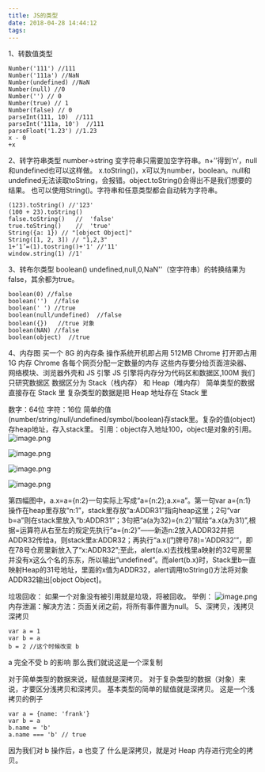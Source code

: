 ```yaml
---
title: JS的类型
date: 2018-04-28 14:44:12
tags:
---
```


1、转数值类型

```
Number('111') //111
Number('111a') //NaN
Number(undefined) //NaN
Number(null) //0
Number('') // 0
Number(true) // 1
Number(false) // 0
parseInt(111, 10)  //111
parseInt('111a, 10')  //111
parseFloat('1.23') //1.23 
x - 0
+x
```
2、转字符串类型
number→string 变字符串只需要加空字符串。n+’’得到’n’，null和undefined也可以这样做。
x.toString()，x可以为number，boolean。null和undefined无法读取toString，会报错。object.toString()会得出不是我们想要的结果。
也可以使用String()。字符串和任意类型都会自动转为字符串。
```
(123).toString() //'123'
(100 + 23).toString()
false.toString()   //  'false'
true.toString()    //  'true'
String({a: 1}) // "[object Object]"
String([1, 2, 3]) // "1,2,3"
1+‘1’=(1).tostring()+'1' //'11' 
window.string(1) //1'
```
3、转布尔类型
boolean()
undefined,null,0,NaN''（空字符串）的转换结果为false，其余都为true。
```
boolean(0) //false
boolean('')  //false
boolean(' ') //true
boolean(null/undefined)  //false
boolean({})   //true 对象
boolean(NAN) //false
boolean(object)  //true
```
4、内存图
买一个 8G 的内存条
操作系统开机即占用 512MB
Chrome 打开即占用 1G 内存
Chrome 各每个网页分配一定数量的内存
这些内存要分给页面渲染器、网络模块、浏览器外壳和 JS 引擎
JS 引擎将内存分为代码区和数据区,100M
我们只研究数据区
数据区分为 Stack（栈内存） 和 Heap（堆内存）
简单类型的数据直接存在 Stack 里
复杂类型的数据是把 Heap 地址存在 Stack 里

数字：64位 字符：16位
简单的值(number/string/null/undefined/symbol/boolean)存stack里。复杂的值(object)存heap地址，存入stack里。
引用：object存入地址100，object是对象的引用。
![image.png](https://upload-images.jianshu.io/upload_images/11649292-7b134a53f7b65d86.png?imageMogr2/auto-orient/strip%7CimageView2/2/w/1240)


![image.png](https://upload-images.jianshu.io/upload_images/11649292-2db960f608ba0d1d.png?imageMogr2/auto-orient/strip%7CimageView2/2/w/1240)

![image.png](https://upload-images.jianshu.io/upload_images/11649292-c1470de5e808a7f3.png?imageMogr2/auto-orient/strip%7CimageView2/2/w/1240)

![image.png](https://upload-images.jianshu.io/upload_images/11649292-cbecacbdefa97dac.png?imageMogr2/auto-orient/strip%7CimageView2/2/w/1240)

第四幅图中，a.x=a={n:2}一句实际上写成“a={n:2};a.x=a”。第一句var a={n:1}操作在heap里存放“n:1”，stack里存放“a:ADDR31”指向heap这里；2句“var b=a”则在stack里放入“b:ADDR31”；3句把“a(a为32)={n:2}”赋给“a.x(a为31)”,根据=运算符从右至左的规定先执行“a={n:2}”——新造n:2放入ADDR32并把ADDR32传给a，则stack里a:ADDR32；再执行“a.x(门牌号78)='ADDR32'”，即在78号仓房里新放入了“x:ADDR32”;至此，alert(a.x)去找栈里a映射的32号房里并没有x这么个名的东东，所以输出“undefined”。而alert(b.x)时，Stack里b一直映射Heap的31号地址，里面的x值为ADDR32，alert调用toString()方法将对象ADDR32输出[object Object]。

垃圾回收：
如果一个对象没有被引用就是垃圾，将被回收。
举例：
![image.png](https://upload-images.jianshu.io/upload_images/11649292-9ba17dc703f1fa44.png?imageMogr2/auto-orient/strip%7CimageView2/2/w/1240)
内存泄漏：解决方法：页面关闭之前，将所有事件置为null。
5、深拷贝，浅拷贝
深拷贝
```
var a = 1
var b = a
b = 2 //这个时候改变 b
```
a 完全不受 b 的影响
那么我们就说这是一个深复制

对于简单类型的数据来说，赋值就是深拷贝。
对于复杂类型的数据（对象）来说，才要区分浅拷贝和深拷贝。
基本类型的简单的赋值就是深拷贝。
这是一个浅拷贝的例子
```
var a = {name: 'frank'}
var b = a
b.name = 'b'
a.name === 'b' // true
```
因为我们对 b 操作后，a 也变了
什么是深拷贝，就是对 Heap 内存进行完全的拷贝。